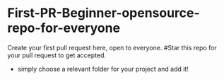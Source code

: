 # First-PR-Beginner-opensource-repo-for-everyone
Create your first  pull request here, open to everyone. 
#Star this repo for your pull request to get accepted.
- simply choose a relevant folder for your project and add it!
